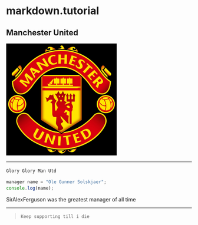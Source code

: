 # markdown.tutorial

## Manchester United
<!-- ![rohit maan](images/profile-pic.jpg width=300 "helloji") -->
<img src = "ManchesterUnited.jpg" width=300>

---
`Glory Glory Man Utd` 
```javascript
manager name = "Ole Gunner Solskjaer";
console.log(name); 
```

SirAlexFerguson was the greatest manager of all time

*******

>     Keep supporting till i die



